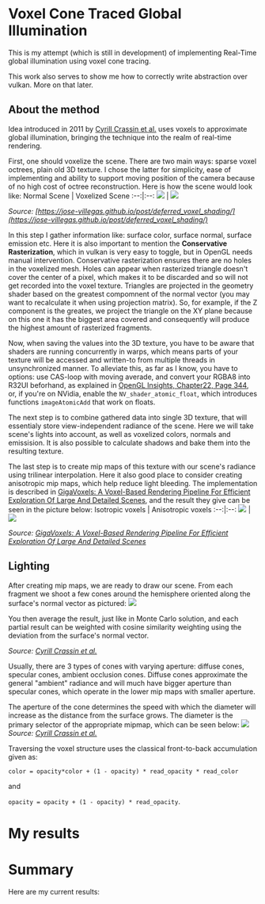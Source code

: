 # Voxel Cone Traced Global Illumination
This is my attempt (which is still in development) of implementing Real-Time global illumination using voxel cone tracing.

This work also serves to show me how to correctly write abstraction over vulkan. More on that later.

## About the method
Idea introduced in 2011 by [Cyrill Crassin et al.](https://research.nvidia.com/sites/default/files/publications/GIVoxels-pg2011-authors.pdf) uses voxels to approximate global illumination, bringing the technique into the realm of real-time rendering.

First, one should voxelize the scene. There are two main ways: sparse voxel octrees, plain old 3D texture. I chose the latter for simplicity, ease of implementing and ability to support moving position of the camera because of no high cost of octree reconstruction. Here is how the scene would look like:
Normal Scene | Voxelized Scene
:--:|:--:
![](readme_images/direct_light.png) | ![](readme_images/voxelized_direct_light.png)

*Source: [https://jose-villegas.github.io/post/deferred_voxel_shading/](https://jose-villegas.github.io/post/deferred_voxel_shading/)*

In this step I gather information like: surface color, surface normal, surface emission etc.
Here it is also important to mention the **Conservative Rasterization**, which in vulkan is very easy to toggle, but in OpenGL needs manual intervention.
Conservative rasterization ensures there are no holes in the voxelized mesh. Holes can appear when rasterized triangle doesn't cover the center of a pixel, which makes it to be discarded and so will not get recorded into the voxel texture. Triangles are projected in the geometry shader based on the greatest compomnent of the normal vector (you may want to recalculate it when using projection matrix). So, for example, if the Z component is the greates, we project the triangle on the XY plane because on this one it has the biggest area covered and consequently will produce the highest amount of rasterized fragments.

Now, when saving the values into the 3D texture, you have to be aware that shaders are running concurrently in warps, which means parts of your texture will be accessed and written-to from multiple threads in unsynchronized manner.
To alleviate this, as far as I know, you have to options:
use CAS-loop with moving averade, and convert your RGBA8 into R32UI beforhand, as explained in [OpenGL Insights, Chapter22, Page 344](https://xeolabs.com/pdfs/OpenGLInsights.pdf), or, if you're on NVidia, enable the `NV_shader_atomic_float`, which introduces functions `imageAtomicAdd` that work on floats.

The next step is to combine gathered data into single 3D texture, that will essentialy store view-independent radiance of the scene. Here we will take scene's lights into account, as well as voxelized colors, normals and emissision. It is also possible to calculate shadows and bake them into the resulting texture.

The last step is to create mip maps of this texture with our scene's radiance using trilinear interpolation. Here it also good place to consider creating anisotropic mip maps, which help reduce light bleeding. The implementation is described in [GigaVoxels: A Voxel-Based Rendering Pipeline For Efficient Exploration Of Large And Detailed Scenes](https://www.researchgate.net/publication/268023043_GigaVoxels_A_Voxel-Based_Rendering_Pipeline_For_Efficient_Exploration_Of_Large_And_Detailed_Scenes), and the result they give can be seen in the picture below:
Isotropic voxels | Anisotropic voxels
:--:|:--:
![](readme_images/isotropic_voxels.png) | ![](readme_images/anisotropic_voxels.png)

*Source: [GigaVoxels: A Voxel-Based Rendering Pipeline For Efficient Exploration Of Large And Detailed Scenes](https://www.researchgate.net/publication/268023043_GigaVoxels_A_Voxel-Based_Rendering_Pipeline_For_Efficient_Exploration_Of_Large_And_Detailed_Scenes)*

## Lighting
After creating mip maps, we are ready to draw our scene.
From each fragment we shoot a few cones around the hemisphere oriented along the surface's normal vector as pictured:
![](readme_images/cones.png)

You then average the result, just like in Monte Carlo solution, and each partial result can be weighted with cosine similarity weighting using the deviation from the surface's normal vector.

*Source: [Cyrill Crassin et al.](https://research.nvidia.com/sites/default/files/publications/GIVoxels-pg2011-authors.pdf)*

Usually, there are 3 types of cones with varying aperture: diffuse cones, specular cones, ambient occlusion cones. Diffuse cones approximate the general "ambient" radiance and will much have bigger aperture than specular cones, which operate in the lower mip maps with smaller aperture.

The aperture of the cone determines the speed with which the diameter will increase as the distance from the surface grows. The diameter is the primary selector of the appropriate mipmap, which can be seen below:
![](readme_images/cone_sampling.png)
*Source: [Cyrill Crassin et al.](https://research.nvidia.com/sites/default/files/publications/GIVoxels-pg2011-authors.pdf)*

Traversing the voxel structure uses the classical front-to-back accumulation given as: 

 `color = opacity*color + (1 - opacity) * read_opacity * read_color`

 and

 `opacity = opacity + (1 - opacity) * read_opacity`.

# My results


# Summary
Here are my current results:
